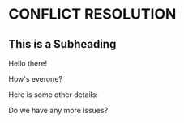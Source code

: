 # CONFLICT RESOLUTION

## This is a Subheading 

Hello there!

How's everone?

Here is some other details:

Do we have any more issues?